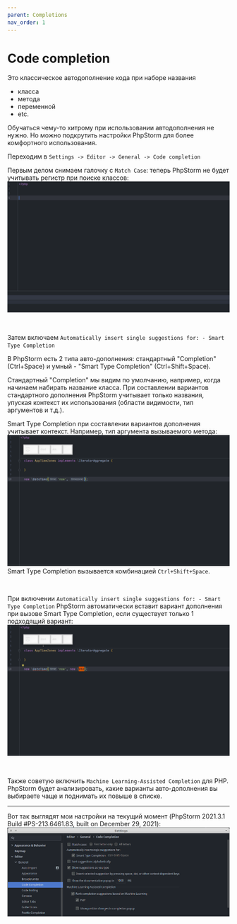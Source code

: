 ```yaml
---
parent: Completions
nav_order: 1
---
```


# Code completion
Это классическое автодополнение кода при наборе названия
- класса
- метода
- переменной
- etc.

Обучаться чему-то хитрому при использовании автодополнения не нужно. Но можно подкрутить настройки PhpStorm для более комфортного использования.

Переходим в `Settings -> Editor -> General -> Code completion`

Первым делом снимаем галочку с `Match Case`: теперь PhpStorm не будет учитывать регистр при поиске классов:
![Case insensitivity example](assets/CaseInsensitive.gif)

<br/>

Затем включаем `Automatically insert single suggestions for: - Smart Type Completion`

В PhpStorm есть 2 типа авто-дополнения: стандартный "Completion" (Ctrl+Space) и умный - "Smart Type Completion" (Ctrl+Shift+Space).

Стандартный "Completion" мы видим по умолчанию, например, когда начинаем набирать название класса. При составлении вариантов стандартного дополнения PhpStorm учитывает только названия, упуская контекст их использования (области видимости, тип аргументов и т.д.).

Smart Type Completion при составлении вариантов дополнения учитывает контекст. Например, тип аргумента вызываемого метода:
![Smart Type Completion example](assets/SmartTypeCompletion.gif)
Smart Type Completion вызывается комбинацией `Ctrl+Shift+Space`.

<br/>


При включении `Automatically insert single suggestions for: - Smart Type Completion` PhpStorm автоматически вставит вариант дополнения при вызове Smart Type Completion, если существует только 1 подходящий вариант: 
![Smart Type Completion Insert example](assets/SmartTypeCompletionInsert.gif)

<br/>


Также советую включить `Machine Learning-Assisted Completion` для PHP. PhpStorm будет анализировать, какие варианты авто-дополнения вы выбираете чаще и поднимать их повыше в списке.

---

Вот так выглядят мои настройки на текущий момент (PhpStorm 2021.3.1 Build #PS-213.6461.83, built on December 29, 2021):
![Screenshot of my settings](assets/CodeCompletionSettings.png)
